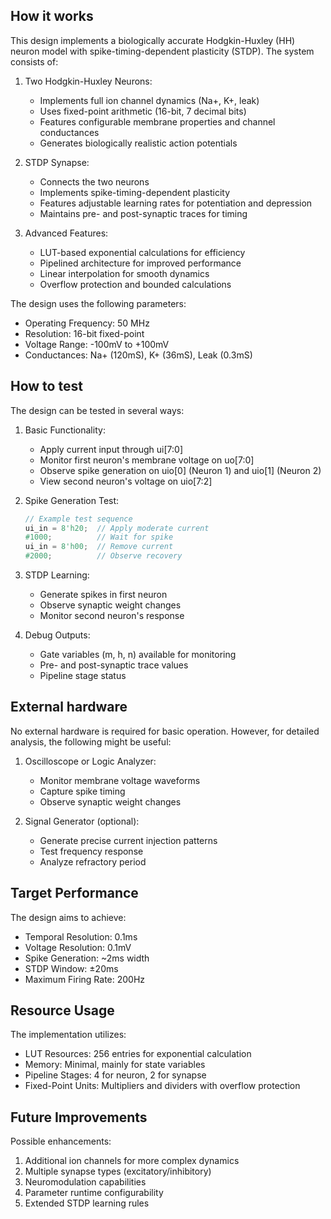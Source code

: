 <!---
This file is used to generate your project datasheet. Please fill in the information below and delete any unused
sections.
You can also include images in this folder and reference them in the markdown. Each image must be less than
512 kb in size, and the combined size of all images must be less than 1 MB.
-->

## How it works

This design implements a biologically accurate Hodgkin-Huxley (HH) neuron model with spike-timing-dependent plasticity (STDP). The system consists of:

1. Two Hodgkin-Huxley Neurons:
   - Implements full ion channel dynamics (Na+, K+, leak)
   - Uses fixed-point arithmetic (16-bit, 7 decimal bits)
   - Features configurable membrane properties and channel conductances
   - Generates biologically realistic action potentials

2. STDP Synapse:
   - Connects the two neurons
   - Implements spike-timing-dependent plasticity
   - Features adjustable learning rates for potentiation and depression
   - Maintains pre- and post-synaptic traces for timing

3. Advanced Features:
   - LUT-based exponential calculations for efficiency
   - Pipelined architecture for improved performance
   - Linear interpolation for smooth dynamics
   - Overflow protection and bounded calculations

The design uses the following parameters:
- Operating Frequency: 50 MHz
- Resolution: 16-bit fixed-point
- Voltage Range: -100mV to +100mV
- Conductances: Na+ (120mS), K+ (36mS), Leak (0.3mS)

## How to test

The design can be tested in several ways:

1. Basic Functionality:
   - Apply current input through ui[7:0]
   - Monitor first neuron's membrane voltage on uo[7:0]
   - Observe spike generation on uio[0] (Neuron 1) and uio[1] (Neuron 2)
   - View second neuron's voltage on uio[7:2]

2. Spike Generation Test:
   ```verilog
   // Example test sequence
   ui_in = 8'h20;  // Apply moderate current
   #1000;          // Wait for spike
   ui_in = 8'h00;  // Remove current
   #2000;          // Observe recovery
   ```

3. STDP Learning:
   - Generate spikes in first neuron
   - Observe synaptic weight changes
   - Monitor second neuron's response

4. Debug Outputs:
   - Gate variables (m, h, n) available for monitoring
   - Pre- and post-synaptic trace values
   - Pipeline stage status

## External hardware

No external hardware is required for basic operation. However, for detailed analysis, the following might be useful:

1. Oscilloscope or Logic Analyzer:
   - Monitor membrane voltage waveforms
   - Capture spike timing
   - Observe synaptic weight changes

2. Signal Generator (optional):
   - Generate precise current injection patterns
   - Test frequency response
   - Analyze refractory period

## Target Performance

The design aims to achieve:
- Temporal Resolution: 0.1ms
- Voltage Resolution: 0.1mV
- Spike Generation: ~2ms width
- STDP Window: ±20ms
- Maximum Firing Rate: 200Hz

## Resource Usage

The implementation utilizes:
- LUT Resources: 256 entries for exponential calculation
- Memory: Minimal, mainly for state variables
- Pipeline Stages: 4 for neuron, 2 for synapse
- Fixed-Point Units: Multipliers and dividers with overflow protection

## Future Improvements

Possible enhancements:
1. Additional ion channels for more complex dynamics
2. Multiple synapse types (excitatory/inhibitory)
3. Neuromodulation capabilities
4. Parameter runtime configurability
5. Extended STDP learning rules